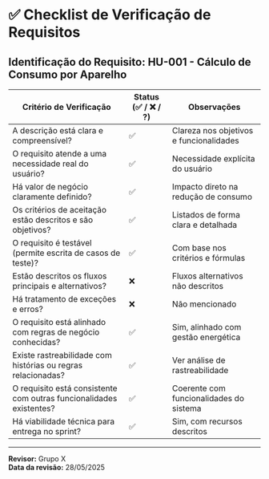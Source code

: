 # ✅ Checklist de Verificação de Requisitos

**Identificação do Requisito:** HU-001 - Cálculo de Consumo por Aparelho
--------------------------------------------------------------------------------------------------------------
| Critério de Verificação                                              | Status (✅ / ❌ / ?) | Observações |
|----------------------------------------------------------------------|-----------------------|-------------|
| A descrição está clara e compreensível?                              | ✅                    | Clareza nos objetivos e funcionalidades |
| O requisito atende a uma necessidade real do usuário?                | ✅                    | Necessidade explícita do usuário        |
| Há valor de negócio claramente definido?                             | ✅                    | Impacto direto na redução de consumo    |
| Os critérios de aceitação estão descritos e são objetivos?           | ✅                    | Listados de forma clara e detalhada     |
| O requisito é testável (permite escrita de casos de teste)?          | ✅                    | Com base nos critérios e fórmulas       |
| Estão descritos os fluxos principais e alternativos?                 | ❌                    | Fluxos alternativos não descritos       |
| Há tratamento de exceções e erros?                                   | ❌                    | Não mencionado                          |
| O requisito está alinhado com regras de negócio conhecidas?          | ✅                    | Sim, alinhado com gestão energética     |
| Existe rastreabilidade com histórias ou regras relacionadas?         | ✅                    | Ver análise de rastreabilidade          |
| O requisito está consistente com outras funcionalidades existentes?  | ✅                    | Coerente com funcionalidades do sistema |
| Há viabilidade técnica para entrega no sprint?                       | ✅                    | Sim, com recursos descritos             |
--------------------------------------------------------------------------------------------------------------

**Revisor:** Grupo X  
**Data da revisão:** 28/05/2025
